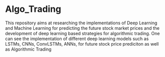# Algo_Trading
This repository aims at researching the implementations of Deep Learning and Machine Learning for predicting the future stock market prices
and the development of deep learning based strategies for algorithmic trading. One can see the implementation of different deep learning 
models such as LSTMs, CNNs, ConvLSTMs, ANNs, for future stock price prediciton as well as Algorithmic Trading
